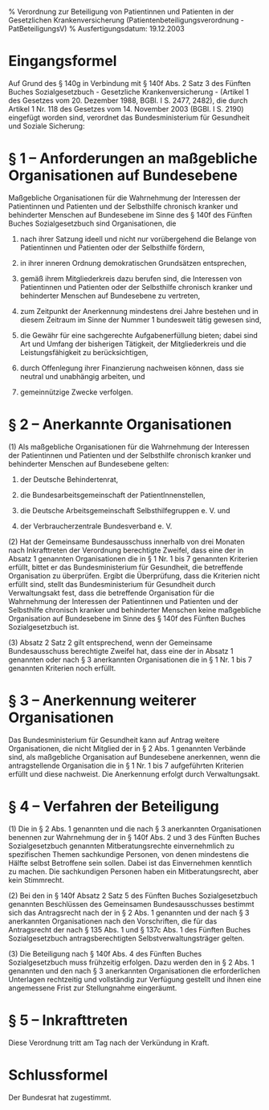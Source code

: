% Verordnung zur Beteiligung von Patientinnen und Patienten in der Gesetzlichen Krankenversicherung  (Patientenbeteiligungsverordnung - PatBeteiligungsV)
% Ausfertigungsdatum: 19.12.2003
 
# Eingangsformel

Auf Grund des § 140g in Verbindung mit § 140f Abs. 2 Satz 3 des Fünften Buches Sozialgesetzbuch - Gesetzliche Krankenversicherung - (Artikel 1 des Gesetzes vom 20. Dezember 1988, BGBl. I S. 2477, 2482), die durch Artikel 1 Nr. 118 des Gesetzes vom 14. November 2003 (BGBl. I S. 2190) eingefügt worden sind, verordnet das Bundesministerium für Gesundheit und Soziale Sicherung:

# § 1 – Anforderungen an maßgebliche Organisationen auf Bundesebene

Maßgebliche Organisationen für die Wahrnehmung der Interessen der Patientinnen und Patienten und der Selbsthilfe chronisch kranker und behinderter Menschen auf Bundesebene im Sinne des § 140f des Fünften Buches Sozialgesetzbuch sind Organisationen, die

1. nach ihrer Satzung ideell und nicht nur vorübergehend die Belange von Patientinnen und Patienten oder der Selbsthilfe fördern,

2. in ihrer inneren Ordnung demokratischen Grundsätzen entsprechen,

3. gemäß ihrem Mitgliederkreis dazu berufen sind, die Interessen von Patientinnen und Patienten oder der Selbsthilfe chronisch kranker und behinderter Menschen auf Bundesebene zu vertreten,

4. zum Zeitpunkt der Anerkennung mindestens drei Jahre bestehen und in diesem Zeitraum im Sinne der Nummer 1 bundesweit tätig gewesen sind,

5. die Gewähr für eine sachgerechte Aufgabenerfüllung bieten; dabei sind Art und Umfang der bisherigen Tätigkeit, der Mitgliederkreis und die Leistungsfähigkeit zu berücksichtigen,

6. durch Offenlegung ihrer Finanzierung nachweisen können, dass sie neutral und unabhängig arbeiten, und

7. gemeinnützige Zwecke verfolgen.

# § 2 – Anerkannte Organisationen

(1) Als maßgebliche Organisationen für die Wahrnehmung der Interessen der Patientinnen und Patienten und der Selbsthilfe chronisch kranker und behinderter Menschen auf Bundesebene gelten:

1. der Deutsche Behindertenrat,

2. die Bundesarbeitsgemeinschaft der PatientInnenstellen,

3. die Deutsche Arbeitsgemeinschaft Selbsthilfegruppen e. V. und

4. der Verbraucherzentrale Bundesverband e. V.

(2) Hat der Gemeinsame Bundesausschuss innerhalb von drei Monaten nach Inkrafttreten der Verordnung berechtigte Zweifel, dass eine der in Absatz 1 genannten Organisationen die in § 1 Nr. 1 bis 7 genannten Kriterien erfüllt, bittet er das Bundesministerium für Gesundheit, die betreffende Organisation zu überprüfen. Ergibt die Überprüfung, dass die Kriterien nicht erfüllt sind, stellt das Bundesministerium für Gesundheit durch Verwaltungsakt fest, dass die betreffende Organisation für die Wahrnehmung der Interessen der Patientinnen und Patienten und der Selbsthilfe chronisch kranker und behinderter Menschen keine maßgebliche Organisation auf Bundesebene im Sinne des § 140f des Fünften Buches Sozialgesetzbuch ist.

(3) Absatz 2 Satz 2 gilt entsprechend, wenn der Gemeinsame Bundesausschuss berechtigte Zweifel hat, dass eine der in Absatz 1 genannten oder nach § 3 anerkannten Organisationen die in § 1 Nr. 1 bis 7 genannten Kriterien noch erfüllt.

# § 3 – Anerkennung weiterer Organisationen

Das Bundesministerium für Gesundheit kann auf Antrag weitere Organisationen, die nicht Mitglied der in § 2 Abs. 1 genannten Verbände sind, als maßgebliche Organisation auf Bundesebene anerkennen, wenn die antragstellende Organisation die in § 1 Nr. 1 bis 7 aufgeführten Kriterien erfüllt und diese nachweist. Die Anerkennung erfolgt durch Verwaltungsakt.

# § 4 – Verfahren der Beteiligung

(1) Die in § 2 Abs. 1 genannten und die nach § 3 anerkannten Organisationen benennen zur Wahrnehmung der in § 140f Abs. 2 und 3 des Fünften Buches Sozialgesetzbuch genannten Mitberatungsrechte einvernehmlich zu spezifischen Themen sachkundige Personen, von denen mindestens die Hälfte selbst Betroffene sein sollen. Dabei ist das Einvernehmen kenntlich zu machen. Die sachkundigen Personen haben ein Mitberatungsrecht, aber kein Stimmrecht.

(2) Bei den in § 140f Absatz 2 Satz 5 des Fünften Buches Sozialgesetzbuch genannten Beschlüssen des Gemeinsamen Bundesausschusses bestimmt sich das Antragsrecht nach der in § 2 Abs. 1 genannten und der nach § 3 anerkannten Organisationen nach den Vorschriften, die für das Antragsrecht der nach § 135 Abs. 1 und § 137c Abs. 1 des Fünften Buches Sozialgesetzbuch antragsberechtigten Selbstverwaltungsträger gelten.

(3) Die Beteiligung nach § 140f Abs. 4 des Fünften Buches Sozialgesetzbuch muss frühzeitig erfolgen. Dazu werden den in § 2 Abs. 1 genannten und den nach § 3 anerkannten Organisationen die erforderlichen Unterlagen rechtzeitig und vollständig zur Verfügung gestellt und ihnen eine angemessene Frist zur Stellungnahme eingeräumt.

# § 5 – Inkrafttreten

Diese Verordnung tritt am Tag nach der Verkündung in Kraft.

# Schlussformel

Der Bundesrat hat zugestimmt.
